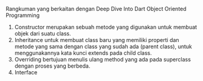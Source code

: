 Rangkuman yang berkaitan dengan Deep Dive Into Dart Object Oriented Programming
1. Constructor merupakan sebuah metode yang digunakan untuk membuat objek dari suatu class.
2. Inheritance untuk membuat class baru yang memiliki properti dan metode yang sama dengan class yang sudah ada (parent class), untuk menggunakannya kata kunci extends pada child class.
3. Overriding bertujuan menulis ulang method yang ada pada superclass dengan proses yang berbeda.
4. Interface
